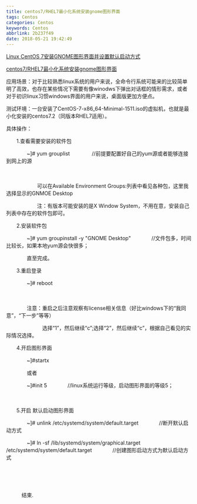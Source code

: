 ```yaml
---
title: centos7/RHEL7最小化系统安装gnome图形界面
tags: Centos
categories: Centos
keywords: Centos
abbrlink: 2b237f49
date: 2018-05-21 19:42:49
---
```


[Linux CentOS 7安装GNOME图形界面并设置默认启动方式][1]

[centos7/RHEL7最小化系统安装gnome图形界面][2]


应用场景：对于比较熟悉linux系统的用户来说，全命令行系统可能来的比较简单明了高效，也存在某些情况下需要有像winodws下弹出对话框的情形需求，或者对于初识linux习惯windows界面的用户来说，桌面版更加方便点。

 

测试环境：一台安装了CentOS-7-x86_64-Minimal-1511.iso的虚拟机，也就是最小化安装的centos7.2（同版本RHEL7适用）。

 

具体操作：

　　1.查看需要安装的软件包

　　　　~]# yum grouplist 　　　　//前提要配置好自己的yum源或者能够连接到网上的源

　　　　　　

　　　　　　可以在Available Environment Groups:列表中看见各种包，这里我选择显示的GNMOE Desktop

　　　　　　注：有版本可能安装的是X Window System，不用在意，安装自己列表中存在的软件包即可。

 

　　2.安装软件包

　　　　~]# yum groupinstall -y "GNOME Desktop"　　　　//文件包多，时间比较长，如果本地yum源会快很多；

　　　　直至完成。

 

　　3.重启登录

　　　　~]# reboot

　　　　

　　　　注意：重启之后注意观察有license相关信息（好比windows下的“我同意”，“下一步”等等）

　　　　　　　选择“1”，然后继续“c”;选择“2”，然后继续“c”，根据自己看见的实际情况选择。

 

　　4.开启图形界面

　　　　~]#startx

　　　　或者

　　　　~]#init 5　　　　//linux系统运行等级，启动图形界面的等级5；

 　　　　

 

　　5.开启 默认启动图形界面

　　　　~]# unlink  /etc/systemd/system/default.target　　　　//断开默认启动方式

　　　　~]# ln -sf  /lib/systemd/system/graphical.target   /etc/systemd/system/default.target　　　　//创建图形启动方式为默认启动方式

 　　　　

　　　

　　　结束.


  [1]: https://blog.csdn.net/duchao123duchao/article/details/72617768
  [2]: https://www.cnblogs.com/ding2016/p/6649789.html?utm_source=itdadao&utm_medium=referral